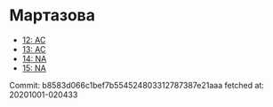# Мартазова
- [12: AC](12.md)
- [13: AC](13.md)
- [14: NA](14.md)
- [15: NA](15.md)

Commit: b8583d066c1bef7b554524803312787387e21aaa
 fetched at: 20201001-020433
